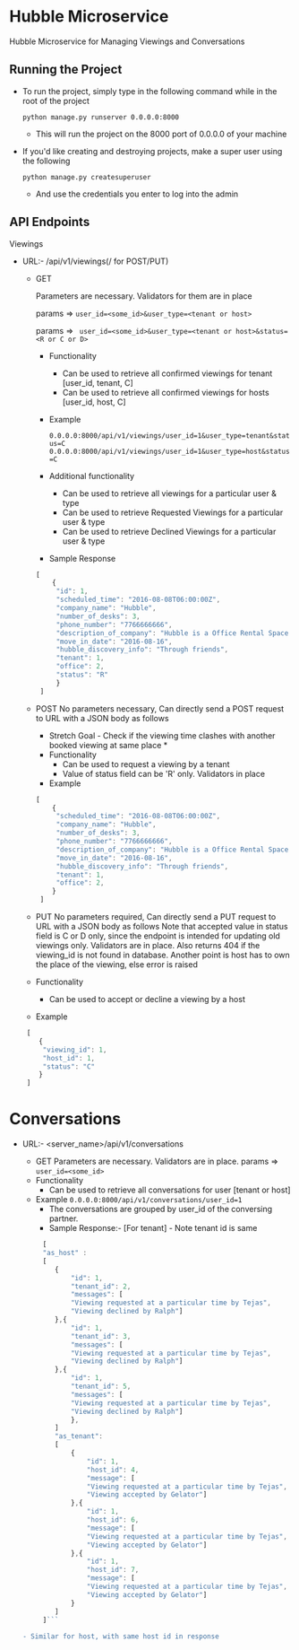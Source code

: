 Hubble Microservice
==============================

Hubble Microservice for Managing Viewings and Conversations

Running the Project
--------------------
* To run the project, simply type in the following command while in the root of the project

	```python manage.py runserver 0.0.0.0:8000```

  	- This will run the project on the 8000 port of 0.0.0.0 of your machine

* If you'd like creating and destroying projects, make a super user using the following 

	```python manage.py createsuperuser```

  	- And use the credentials you enter to log into the admin


API Endpoints
--------------

Viewings


* URL:- <servername>/api/v1/viewings(/ for POST/PUT)

  - GET
  	
  	Parameters are necessary. Validators for them are in place
  	
  	params => ``` user_id=<some_id>&user_type=<tenant or host> ```

  	params => ``` user_id=<some_id>&user_type=<tenant or host>&status=<R or C or D>```

    - Functionality 
    	- Can be used to retrieve all confirmed viewings for tenant [user_id, tenant, C]
    	- Can be used to retrieve all confirmed viewings for hosts [user_id, host, C]
    - Example

        ``` 0.0.0.0:8000/api/v1/viewings/user_id=1&user_type=tenant&status=C ```
        ``` 0.0.0.0:8000/api/v1/viewings/user_id=1&user_type=host&status=C ```
    - Additional functionality
    	- Can be used to retrieve all viewings for a particular user & type
    	- Can be used to retrieve Requested Viewings for a particular user & type    
    	- Can be used to retrieve Declined Viewings for a particular user & type
    - Sample Response

    ```javascript
    [
    	{
    	 "id": 1,
    	 "scheduled_time": "2016-08-08T06:00:00Z",
    	 "company_name": "Hubble",
    	 "number_of_desks": 3,
    	 "phone_number": "7766666666",
    	 "description_of_company": "Hubble is a Office Rental Space Company in London",
    	 "move_in_date": "2016-08-16",
    	 "hubble_discovery_info": "Through friends",
    	 "tenant": 1,
    	 "office": 2,
    	 "status": "R"
    	 }
     ]
    ```

  - POST
  	No parameters necessary, Can directly send a POST request to URL with a JSON body as follows
  	
  	* Stretch Goal - Check if the viewing time clashes with another booked viewing at same place *
  	
  	- Functionality
     	- Can be used to request a viewing by a tenant
     	- Value of status field can be 'R' only. Validators in place
    - Example 

    ```javascript
    [
    	{
         "scheduled_time": "2016-08-08T06:00:00Z",
         "company_name": "Hubble",
         "number_of_desks": 3,
         "phone_number": "7766666666",
         "description_of_company": "Hubble is a Office Rental Space Company in London",
         "move_in_date": "2016-08-16",
         "hubble_discovery_info": "Through friends",
         "tenant": 1,    	     
         "office": 2,
    	}
     ]
   	``` 
   - PUT
   	No parameters required, Can directly send a PUT request to URL with a JSON body as follows
	Note that accepted value in status field is C or D only, since the endpoint is intended for 
  	updating old viewings only. Validators are in place. Also returns 404 if the viewing_id is not 
  	found in database.
  	Another point is host has to own the place of the viewing, else error is raised
  	- Functionality
  		- Can be used to accept or decline a viewing by a host
  	- Example

  	```javascript
     [
     	{
         "viewing_id": 1,
         "host_id": 1,
         "status": "C"
     	}
     ]
    ```
    

Conversations
=============

* URL:- <server_name>/api/v1/conversations

	- GET
	Parameters are necessary. Validators are in place.
	params => ``` user_id=<some_id> ```
    - Functionality 
    	- Can be used to retrieve all conversations for user [tenant or host]
    - Example
        ``` 0.0.0.0:8000/api/v1/conversations/user_id=1 ```
    	- The conversations are grouped by user_id of the conversing partner.
    	- Sample Response:-  [For tenant] - Note tenant id is same

	```javascript
    	 [
   	 	 "as_host" : 
   	 	 [
   	 	 	{
   	 	 		"id": 1,
   	 	 		"tenant_id": 2,
   	 	 		"messages": [
   	 	 		"Viewing requested at a particular time by Tejas",
   	 	 		"Viewing declined by Ralph"]
   	 	 	},{
   	 	 		"id": 1,
   	 	 		"tenant_id": 3,
   	 	 		"messages": [
   	 	 		"Viewing requested at a particular time by Tejas",
   	 	 		"Viewing declined by Ralph"]
   	 	 	},{
   	 	 		"id": 1,
   	 	 		"tenant_id": 5,
   	 	 		"messages": [
   	 	 		"Viewing requested at a particular time by Tejas",
   	 	 		"Viewing declined by Ralph"]
    	 		},
    	 	]
    	 	"as_tenant": 
    	 	[
    	 		{
    	 			"id": 1,
    	 			"host_id": 4,
    	 			"message": [
    	 			"Viewing requested at a particular time by Tejas",
    	 			"Viewing accepted by Gelator"]
    	 		},{
    	 			"id": 1,
    	 			"host_id": 6,
    	 			"message": [
    	 			"Viewing requested at a particular time by Tejas",
    	 			"Viewing accepted by Gelator"]
    	 		},{
    	 			"id": 1,
    	 			"host_id": 7,
    	 			"message": [
    				"Viewing requested at a particular time by Tejas",
    				"Viewing accepted by Gelator"]
    	 		}
    	 	]
    	 ]```
    	
    - Similar for host, with same host id in response

